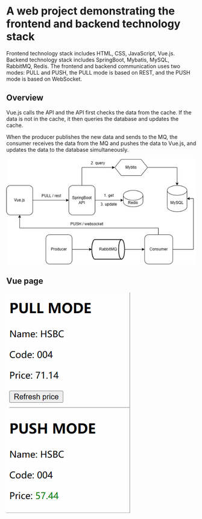 # A web project demonstrating the frontend and backend technology stack
Frontend technology stack includes HTML, CSS, JavaScript, Vue.js. Backend technology stack includes SpringBoot, Mybatis, MySQL, RabbitMQ, Redis. The frontend and backend communication uses two modes: PULL and PUSH, the PULL mode is based on REST, and the PUSH mode is based on WebSocket.

## Overview
Vue.js calls the API and the API first checks the data from the cache. If the data is not in the cache, it then queries the database and updates the cache.

When the producer publishes the new data and sends to the MQ, the consumer receives the data from the MQ and pushes the data to Vue.js, and updates the data to the database simultaneously.

![Overview](/doc/overview.png)

## Vue page

![image](/doc/page.GIF)
